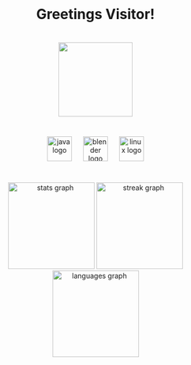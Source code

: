 <br clear="both">

<h1 align="center">Greetings Visitor!</h1>

###

<br clear="both">

<div align="center">
  <img height="150" src="https://media.giphy.com/media/v1.Y2lkPTc5MGI3NjExZGEwYjJpamZkc3hsZmlmd3BjNGdsMHkydW9qdG9mNGxkM3k1bWNyYSZlcD12MV9pbnRlcm5hbF9naWZfYnlfaWQmY3Q9Zw/lJNoBCvQYp7nq/giphy.gif"  />
</div>

###

<br clear="both">

<div align="center">
  <img src="https://cdn.jsdelivr.net/gh/devicons/devicon/icons/java/java-original.svg" height="50" alt="java logo"  />
  <img width="15" />
  <img src="https://cdn.jsdelivr.net/gh/devicons/devicon/icons/blender/blender-original.svg" height="50" alt="blender logo"  />
  <img width="15" />
  <img src="https://cdn.jsdelivr.net/gh/devicons/devicon/icons/linux/linux-original.svg" height="50" alt="linux logo"  />
</div>

###

<br clear="both">

<div align="center">
  <img src="https://github-readme-stats.vercel.app/api?username=cepheus101&hide_title=false&hide_rank=false&show_icons=true&include_all_commits=false&count_private=false&disable_animations=false&theme=github_dark&locale=en&hide_border=false&order=1" height="175" alt="stats graph"  />
  <img src="https://streak-stats.demolab.com?user=cepheus101&locale=en&mode=weekly&theme=github_dark&hide_border=false&border_radius=5&date_format=M%20j%5B,%20Y%5D&order=3" height="175" alt="streak graph"  />
  <img src="https://github-readme-stats.vercel.app/api/top-langs?username=cepheus101&locale=en&hide_title=false&layout=compact&card_width=320&langs_count=5&theme=github_dark&hide_border=false&order=2" height="175" alt="languages graph"  />
</div>

###
